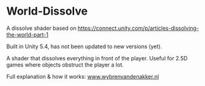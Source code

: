# World-Dissolve
A dissolve shader based on https://connect.unity.com/p/articles-dissolving-the-world-part-1

Built in Unity 5.4, has not been updated to new versions (yet).

A shader that dissolves everything in front of the player.
Useful for 2.5D games where objects obstruct the player a lot.

Full explanation & how it works: www.wybrenvandenakker.nl

